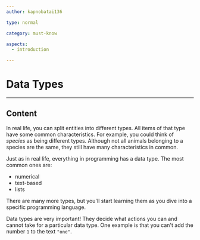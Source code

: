 ```yaml
---
author: kapnobatai136

type: normal

category: must-know

aspects:
  - introduction

---
```


# Data Types

---
## Content

In real life, you can split entities into different types. All items of that type have some common characteristics. For example, you could think of *species* as being different types. Although not all animals belonging to a species are the same, they still have many characteristics in common.

Just as in real life, everything in programming has a data type. The most common ones are:
- numerical
- text-based
- lists

There are many more types, but you'll start learning them as you dive into a specific programming language. 

Data types are very important! They decide what actions you can and cannot take for a particular data type. One example is that you can't add the number `1` to the text `"one"`.
